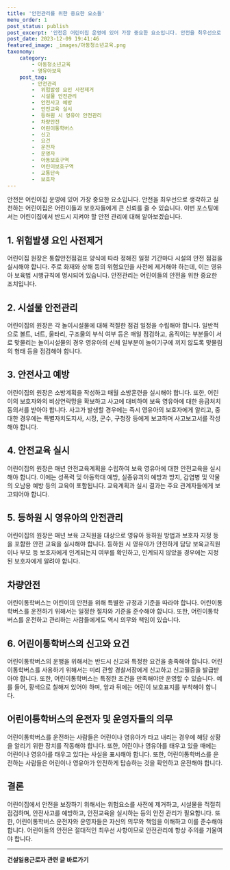 ```yaml
---
title: '안전관리를 위한 중요한 요소들'
menu_order: 1
post_status: publish
post_excerpt: '안전은 어린이집 운영에 있어 가장 중요한 요소입니다. 안전을 최우선으로 생각하고 실천하는 어린이집은 어린이들과 보호자들에게 큰 신뢰를 줄 수 있습니다. 이번 포스팅에서는 어린이집에서 반드시 지켜야 할 안전 관리에 대해 알아보겠습니다.'
post_date: 2023-12-09 19:41:46
featured_image: _images/아동청소년교육.png
taxonomy:
    category:
        - 아동청소년교육
        - 영유아보육
    post_tag:
        - 안전관리
        -  위험발생 요인 사전제거
        -  시설물 안전관리
        -  안전사고 예방
        -  안전교육 실시
        -  등하원 시 영유아 안전관리
        -  차량안전
        -  어린이통학버스
        -  신고
        -  요건
        -  운전자
        -  운영자
        -  아동보호구역
        -  어린이보호구역
        -  교통단속
        -  보호자
---
```



안전은 어린이집 운영에 있어 가장 중요한 요소입니다. 안전을 최우선으로 생각하고 실천하는 어린이집은 어린이들과 보호자들에게 큰 신뢰를 줄 수 있습니다. 이번 포스팅에서는 어린이집에서 반드시 지켜야 할 안전 관리에 대해 알아보겠습니다.

## 1. 위험발생 요인 사전제거

어린이집 원장은 통합안전점검표 양식에 따라 정해진 일정 기간마다 시설의 안전 점검을 실시해야 합니다. 주로 화재와 상해 등의 위험요인을 사전에 제거해야 하는데, 이는 영유아 보육법 시행규칙에 명시되어 있습니다. 안전관리는 어린이들의 안전을 위한 중요한 조치입니다.

## 2. 시설물 안전관리

어린이집의 원장은 각 놀이시설물에 대해 적절한 점검 일정을 수립해야 합니다. 일반적으로 볼트, 너트, 울타리, 구조물의 부식 여부 등은 매일 점검하고, 움직이는 부분들이 서로 맞물리는 놀이시설물의 경우 영유아의 신체 일부분이 놀이기구에 끼지 않도록 맞물림의 형태 등을 점검해야 합니다.

## 3. 안전사고 예방

어린이집의 원장은 소방계획을 작성하고 매월 소방훈련을 실시해야 합니다. 또한, 어린이의 보호자와의 비상연락망을 확보하고 사고에 대비하여 보육 영유아에 대한 응급처치 동의서를 받아야 합니다. 사고가 발생할 경우에는 즉시 영유아의 보호자에게 알리고, 중대한 경우에는 특별자치도지사, 시장, 군수, 구청장 등에게 보고하며 사고보고서를 작성해야 합니다.

## 4. 안전교육 실시

어린이집의 원장은 매년 안전교육계획을 수립하여 보육 영유아에 대한 안전교육을 실시해야 합니다. 이에는 성폭력 및 아동학대 예방, 실종유괴의 예방과 방지, 감염병 및 약물의 오남용 예방 등의 교육이 포함됩니다. 교육계획과 실시 결과는 주요 관계자들에게 보고되어야 합니다.

## 5. 등하원 시 영유아의 안전관리

어린이집의 원장은 매년 보육 교직원을 대상으로 영유아 등하원 방법과 보호자 지정 등을 포함한 안전 교육을 실시해야 합니다. 등하원 시 영유아가 안전하게 담당 보육교직원이나 부모 등 보호자에게 인계되는지 여부를 확인하고, 인계되지 않았을 경우에는 지정된 보호자에게 알려야 합니다.

## 차량안전

어린이통학버스는 어린이의 안전을 위해 특별한 규정과 기준을 따라야 합니다. 어린이통학버스를 운전하기 위해서는 일정한 절차와 기준을 준수해야 합니다. 또한, 어린이통학버스를 운전하고 관리하는 사람들에게도 역시 의무와 책임이 있습니다.

## 6. 어린이통학버스의 신고와 요건

어린이통학버스의 운행을 위해서는 반드시 신고와 특정한 요건을 충족해야 합니다. 어린이통학버스를 사용하기 위해서는 미리 관할 경찰서장에게 신고하고 신고필증을 발급받아야 합니다. 또한, 어린이통학버스는 특정한 조건을 만족해야만 운영할 수 있습니다. 예를 들어, 황색으로 칠해져 있어야 하며, 앞과 뒤에는 어린이 보호표지를 부착해야 합니다.

## 어린이통학버스의 운전자 및 운영자들의 의무

어린이통학버스를 운전하는 사람들은 어린이나 영유아가 타고 내리는 경우에 해당 상황을 알리기 위한 장치를 작동해야 합니다. 또한, 어린이나 영유아를 태우고 있을 때에는 어린이나 영유아를 태우고 있다는 사실을 표시해야 합니다. 또한, 어린이통학버스를 운전하는 사람들은 어린이나 영유아가 안전하게 탑승하는 것을 확인하고 운전해야 합니다.

## 결론

어린이집에서 안전을 보장하기 위해서는 위험요소를 사전에 제거하고, 시설물을 적절히 점검하며, 안전사고를 예방하고, 안전교육을 실시하는 등의 안전 관리가 필요합니다. 또한, 어린이통학버스 운전자와 운영자들은 자신의 의무와 책임을 이해하고 이를 준수해야 합니다. 어린이들의 안전은 절대적인 최우선 사항이므로 안전관리에 항상 주의를 기울여야 합니다.
<!-- wp:separator -->
<hr class="wp-block-separator has-alpha-channel-opacity"/>
<!-- /wp:separator -->

<!-- wp:group {"backgroundColor":"base","layout":{"type":"constrained"}} -->
<div class="wp-block-group has-base-background-color has-background"><!-- wp:paragraph {"align":"center","fontSize":"medium"} -->
<p class="has-text-align-center has-large-font-size"><strong>건설일용근로자 관련 글 바로가기</strong></p>
<!-- /wp:paragraph -->


<!-- wp:latest-posts
{"categories":[{"id":9606,"count":19,"description":"","link":"https://uknowlaw.com/category/%ea%b1%b4%ec%84%a4%ec%9d%bc%ec%9a%a9%ea%b7%bc%eb%a1%9c%ec%9e%90/","name":"건설일용근로자","slug":"건설일용근로자","taxonomy":"category","parent":0,"meta":[],"_links":{"self":[{"href":"https://uknowlaw.com/wp-json/wp/v2/categories/9606"}],"collection":[{"href":"https://uknowlaw.com/wp-json/wp/v2/categories"}],"about":[{"href":"https://uknowlaw.com/wp-json/wp/v2/taxonomies/category"}],"wp:post_type":[{"href":"https://uknowlaw.com/wp-json/wp/v2/posts?categories=9606"}],"curies":[{"name":"wp","href":"https://api.w.org/{rel}","templated":true}]}}],"postsToShow":100,"excerptLength":28,"postLayout":"grid","columns":2,"featuredImageAlign":"left","featuredImageSizeSlug":"large","fontSize":"small"} /--></div>
<!-- /wp:group -->